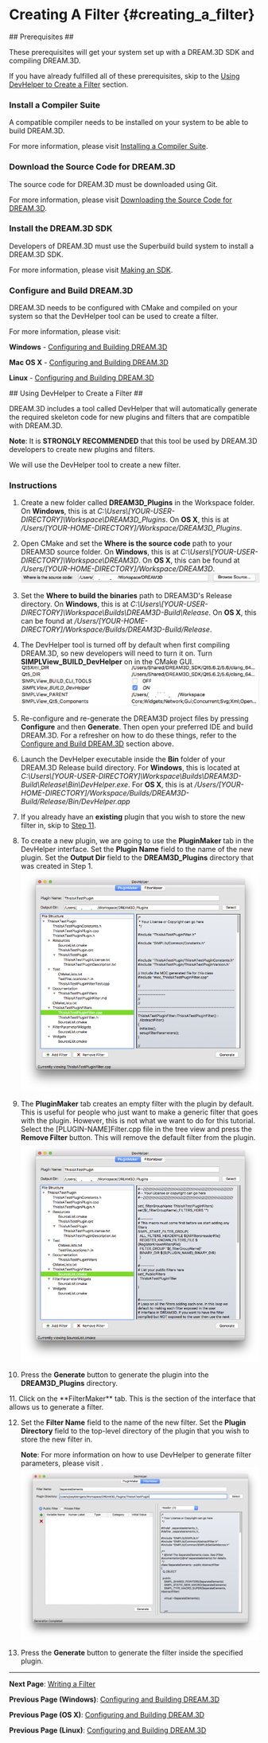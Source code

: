 Creating A Filter {#creating_a_filter}
=========
<a name="prerequisites">
## Prerequisites ##
</a>

These prerequisites will get your system set up with a DREAM.3D SDK and compiling DREAM.3D.

If you have already fulfilled all of these prerequisites, skip to the [Using DevHelper to Create a Filter](#creating_a_filter) section.

<a name="compiler_suite">

### Install a Compiler Suite ###

</a>

A compatible compiler needs to be installed on your system to be able to build DREAM.3D.

For more information, please visit [Installing a Compiler Suite](http://dream3d.bluequartz.net/binaries/Help/DREAM3D/compiler_suite.html).

<a name="downloading_dream3d">

### Download the Source Code for DREAM.3D ###

</a>

The source code for DREAM.3D must be downloaded using Git.

For more information, please visit [Downloading the Source Code for DREAM.3D](http://dream3d.bluequartz.net/binaries/Help/DREAM3D/source_download.html).

<a name="installing_sdk">

### Install the DREAM.3D SDK ###

</a>

Developers of DREAM.3D must use the Superbuild build system to install a DREAM.3D SDK.

For more information, please visit [Making an SDK](https://github.com/bluequartzsoftware/DREAM3DSuperbuild/blob/develop/docs/Making-an-SDK-(Windows).md).

<a name="configure_and_build_dream3d">

### Configure and Build DREAM.3D ###

</a>

DREAM.3D needs to be configured with CMake and compiled on your system so that the DevHelper tool can be used to create a filter.

For more information, please visit:

**Windows** - [Configuring and Building DREAM.3D](http://dream3d.bluequartz.net/binaries/Help/DREAM3D/windows_configure_and_build_dream3d.html)

**Mac OS X** - [Configuring and Building DREAM.3D](http://dream3d.bluequartz.net/binaries/Help/DREAM3D/osx_configure_and_build_dream3d.html)

**Linux** - [Configuring and Building DREAM.3D](http://dream3d.bluequartz.net/binaries/Help/DREAM3D/linux_configure_and_build_dream3d.html)

<a name="creating_a_filter">
## Using DevHelper to Create a Filter ##
</a>

DREAM.3D includes a tool called DevHelper that will automatically generate the required skeleton code for new plugins and filters that are compatible with DREAM.3D.

**Note**: It is **STRONGLY RECOMMENDED** that this tool be used by DREAM.3D developers to create new plugins and filters.

We will use the DevHelper tool to create a new filter.

### Instructions ###
1. Create a new folder called **DREAM3D_Plugins** in the Workspace folder.  On **Windows**, this is at *C:\\Users\\[YOUR-USER-DIRECTORY]\\Workspace\\DREAM3D_Plugins*.  On **OS X**, this is at */Users/[YOUR-HOME-DIRECTORY]/Workspace/DREAM3D_Plugins*.

2. Open CMake and set the **Where is the source code** path to your DREAM3D source folder.  On **Windows**, this is at *C:\\Users\\[YOUR-USER-DIRECTORY]\\Workspace\\DREAM3D*.  On **OS X**, this can be found at */Users/[YOUR-HOME-DIRECTORY]/Workspace/DREAM3D*.
![](Images/OSX/source_code_path.png)

3. Set the **Where to build the binaries** path to DREAM3D's Release directory.  On **Windows**, this is at *C:\\Users\\[YOUR-USER-DIRECTORY]\\Workspace\\Builds\\DREAM3D-Build\\Release*.  On **OS X**, this can be found at */Users/[YOUR-HOME-DIRECTORY]/Workspace/Builds/DREAM3D-Build/Release*.

4. The DevHelper tool is turned off by default when first compiling DREAM.3D, so new developers will need to turn it on.  Turn **SIMPLView_BUILD_DevHelper** on in the CMake GUI.
![](Images/enable_devhelper.png)

5. Re-configure and re-generate the DREAM3D project files by pressing **Configure** and then **Generate**.  Then open your preferred IDE and build DREAM.3D.  For a refresher on how to do these things, refer to the [Configure and Build DREAM.3D](#configure_and_build_dream3d) section above.

6. Launch the DevHelper executable inside the **Bin** folder of your DREAM.3D Release build directory.  For **Windows**, this is located at *C:\\Users\\[YOUR-USER-DIRECTORY]\\Workspace\\Builds\\DREAM3D-Build\\Release\\Bin\\DevHelper.exe*.  For **OS X**, this is at */Users/[YOUR-HOME-DIRECTORY]/Workspace/Builds/DREAM3D-Build/Release/Bin/DevHelper.app*

7. If you already have an **existing** plugin that you wish to store the new filter in, skip to [Step 11](#step_11).

8. To create a new plugin, we are going to use the **PluginMaker** tab in the DevHelper interface.  Set the **Plugin Name** field to the name of the new plugin.  Set the **Output Dir** field to the **DREAM3D_Plugins** directory that was created in Step 1.
![](Images/devhelper1.png)

9. The **PluginMaker** tab creates an empty filter with the plugin by default.  This is useful for people who just want to make a generic filter that goes with the plugin.  However, this is not what we want to do for this tutorial.  Select the [PLUGIN-NAME]Filter.cpp file in the tree view and press the **Remove Filter** button.  This will remove the default filter from the plugin.
![](Images/devhelper2.png)

10. Press the **Generate** button to generate the plugin into the **DREAM3D_Plugins** directory.
<a name="step_11">
11. </a> Click on the **FilterMaker** tab.  This is the section of the interface that allows us to generate a filter.

12. Set the **Filter Name** field to the name of the new filter.  Set the **Plugin Directory** field to the top-level directory of the plugin that you wish to store the new filter in.

	**Note**: For more information on how to use DevHelper to generate filter parameters, please visit .
	![](Images/filtermaker1.png)

13. Press the **Generate** button to generate the filter inside the specified plugin.


---
**Next Page**: [Writing a Filter](http://dream3d.bluequartz.net/binaries/Help/DREAM3D/writingafilter.html)

**Previous Page (Windows)**: [Configuring and Building DREAM.3D](http://dream3d.bluequartz.net/binaries/Help/DREAM3D/windows_configure_and_build_dream3d.html)

**Previous Page (OS X)**: [Configuring and Building DREAM.3D](http://dream3d.bluequartz.net/binaries/Help/DREAM3D/osx_configure_and_build_dream3d.html)

**Previous Page (Linux)**: [Configuring and Building DREAM.3D](http://dream3d.bluequartz.net/binaries/Help/DREAM3D/linux_configure_and_build_dream3d.html)